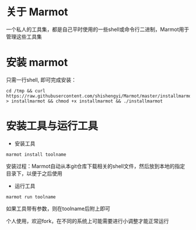 # 关于 Marmot
一个私人的工具集，都是自己平时使用的一些shell或命令行二进制，Marmot用于管理这些工具集

# 安装 marmot
只需一行shell, 即可完成安装：
```
cd /tmp && curl https://raw.githubusercontent.com/shishengyi/Marmot/master/installmarmot > installmarmot && chmod +x installmarmot && ./installmarmot
```

# 安装工具与运行工具
* 安装工具
```
marmot install toolname
```
安装过程：Marmot自动从本git仓库下载相关的shell文件，然后放到本地的指定目录下，以便于之后使用

* 运行工具
```
marmot run toolname
```
如果工具带有参数，则在toolname后附上即可

个人使用，欢迎fork，在不同的系统上可能需要进行小调整才能正常运行

